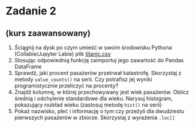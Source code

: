 # Zadanie 2

## (kurs zaawansowany)


1. Ściągnij na dysk po czym umieść w swoim środowisku Pythona (Collabie/Jupyter Labie) plik [titanic.csv](../data/titanic.csv)
2. Stosując odpowiednią funkcję zaimportuj jego zawartość do Pandas DataFrame
3. Sprawdź, jaki procent pasażerów przetrwał katastrofę. Skorzystaj z metody `value_counts()` na serii. Czy potrafisz jej wyniki programistycznie przeliczyć na procenty?
4. Znajdź kolumnę, w której przechowywany jest wiek pasażerów. Oblicz średnią i odchylenie standardowe dla wieku. Narysuj histogram, pokazujący rozkład wieku (zastosuj metodę `hist()` na serii)
5. Pokaż nazwisko, płeć i informację o tym czy przeżyli dla dwudziestu pierwszych pasażerów w zbiorze. Skorzystaj z wyrażenia `.loc[]`